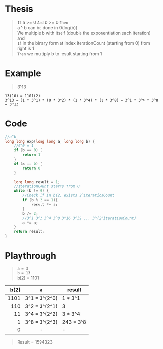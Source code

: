 # Thesis
> `If` a >= 0 `And` b >= 0 `Then`  
> a ^ b can be done in O(log(b))  
> We multiple b with itself (double the exponentiation each iteration) and  
> `If` in the binary form at index iterationCount (starting from 0) from right is 1  
> `Then` we multiply b to result starting from 1
# Example
> 3^13
```
13(10) = 1101(2)
3^13 = (1 * 3^1) * (0 * 3^2) * (1 * 3^4) * (1 * 3^8) = 3^1 * 3^4 * 3^8 = 3^13
```
# Code
```c++
//a^b
long long exp(long long a, long long b) {
	//0^0 = 1
	if (b == 0) {
		return 1;
	}
	if (a == 0) {
		return 0;
	}

	long long result = 1;
	//iterationCount starts from 0 
	while (b != 0) {
		//Check if in b(2) exists 2^iterationCount
		if (b % 2 == 1){
			result *= a;
		}
		b /= 2;
		//3^1 3^2 3^4 3^8 3^16 3^32 ... 3^(2^iterationCount)
		a *= a;
	}
	return result;
}
```
# Playthrough
> `a = 3`  
> `b = 13`  
> b(2) = 1101

| b(2) |       a       |  result   |
| ---: | :-----------: | --------- |
| 1101 | 3^1 = 3^(2^0) | 1 * 3^1   |
|  110 | 3^2 = 3^(2^1) | 3         |
|   11 | 3^4 = 3^(2^2) | 3 * 3^4   |
|    1 | 3^8 = 3^(2^3) | 243 * 3^8 |
|    0 |       -       | -         |

> Result = 1594323